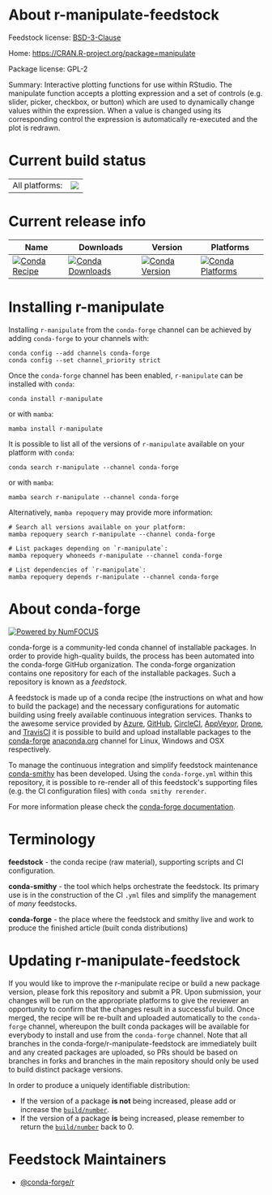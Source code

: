 About r-manipulate-feedstock
============================

Feedstock license: [BSD-3-Clause](https://github.com/conda-forge/r-manipulate-feedstock/blob/main/LICENSE.txt)

Home: https://CRAN.R-project.org/package=manipulate

Package license: GPL-2

Summary: Interactive plotting functions for use within RStudio. The manipulate function accepts a plotting expression and a set of controls (e.g. slider, picker, checkbox, or button) which are used to dynamically change values within the expression. When a value is changed using its corresponding control the expression is automatically re-executed and the plot is redrawn.

Current build status
====================


<table><tr><td>All platforms:</td>
    <td>
      <a href="https://dev.azure.com/conda-forge/feedstock-builds/_build/latest?definitionId=4221&branchName=main">
        <img src="https://dev.azure.com/conda-forge/feedstock-builds/_apis/build/status/r-manipulate-feedstock?branchName=main">
      </a>
    </td>
  </tr>
</table>

Current release info
====================

| Name | Downloads | Version | Platforms |
| --- | --- | --- | --- |
| [![Conda Recipe](https://img.shields.io/badge/recipe-r--manipulate-green.svg)](https://anaconda.org/conda-forge/r-manipulate) | [![Conda Downloads](https://img.shields.io/conda/dn/conda-forge/r-manipulate.svg)](https://anaconda.org/conda-forge/r-manipulate) | [![Conda Version](https://img.shields.io/conda/vn/conda-forge/r-manipulate.svg)](https://anaconda.org/conda-forge/r-manipulate) | [![Conda Platforms](https://img.shields.io/conda/pn/conda-forge/r-manipulate.svg)](https://anaconda.org/conda-forge/r-manipulate) |

Installing r-manipulate
=======================

Installing `r-manipulate` from the `conda-forge` channel can be achieved by adding `conda-forge` to your channels with:

```
conda config --add channels conda-forge
conda config --set channel_priority strict
```

Once the `conda-forge` channel has been enabled, `r-manipulate` can be installed with `conda`:

```
conda install r-manipulate
```

or with `mamba`:

```
mamba install r-manipulate
```

It is possible to list all of the versions of `r-manipulate` available on your platform with `conda`:

```
conda search r-manipulate --channel conda-forge
```

or with `mamba`:

```
mamba search r-manipulate --channel conda-forge
```

Alternatively, `mamba repoquery` may provide more information:

```
# Search all versions available on your platform:
mamba repoquery search r-manipulate --channel conda-forge

# List packages depending on `r-manipulate`:
mamba repoquery whoneeds r-manipulate --channel conda-forge

# List dependencies of `r-manipulate`:
mamba repoquery depends r-manipulate --channel conda-forge
```


About conda-forge
=================

[![Powered by
NumFOCUS](https://img.shields.io/badge/powered%20by-NumFOCUS-orange.svg?style=flat&colorA=E1523D&colorB=007D8A)](https://numfocus.org)

conda-forge is a community-led conda channel of installable packages.
In order to provide high-quality builds, the process has been automated into the
conda-forge GitHub organization. The conda-forge organization contains one repository
for each of the installable packages. Such a repository is known as a *feedstock*.

A feedstock is made up of a conda recipe (the instructions on what and how to build
the package) and the necessary configurations for automatic building using freely
available continuous integration services. Thanks to the awesome service provided by
[Azure](https://azure.microsoft.com/en-us/services/devops/), [GitHub](https://github.com/),
[CircleCI](https://circleci.com/), [AppVeyor](https://www.appveyor.com/),
[Drone](https://cloud.drone.io/welcome), and [TravisCI](https://travis-ci.com/)
it is possible to build and upload installable packages to the
[conda-forge](https://anaconda.org/conda-forge) [anaconda.org](https://anaconda.org/)
channel for Linux, Windows and OSX respectively.

To manage the continuous integration and simplify feedstock maintenance
[conda-smithy](https://github.com/conda-forge/conda-smithy) has been developed.
Using the ``conda-forge.yml`` within this repository, it is possible to re-render all of
this feedstock's supporting files (e.g. the CI configuration files) with ``conda smithy rerender``.

For more information please check the [conda-forge documentation](https://conda-forge.org/docs/).

Terminology
===========

**feedstock** - the conda recipe (raw material), supporting scripts and CI configuration.

**conda-smithy** - the tool which helps orchestrate the feedstock.
                   Its primary use is in the construction of the CI ``.yml`` files
                   and simplify the management of *many* feedstocks.

**conda-forge** - the place where the feedstock and smithy live and work to
                  produce the finished article (built conda distributions)


Updating r-manipulate-feedstock
===============================

If you would like to improve the r-manipulate recipe or build a new
package version, please fork this repository and submit a PR. Upon submission,
your changes will be run on the appropriate platforms to give the reviewer an
opportunity to confirm that the changes result in a successful build. Once
merged, the recipe will be re-built and uploaded automatically to the
`conda-forge` channel, whereupon the built conda packages will be available for
everybody to install and use from the `conda-forge` channel.
Note that all branches in the conda-forge/r-manipulate-feedstock are
immediately built and any created packages are uploaded, so PRs should be based
on branches in forks and branches in the main repository should only be used to
build distinct package versions.

In order to produce a uniquely identifiable distribution:
 * If the version of a package **is not** being increased, please add or increase
   the [``build/number``](https://docs.conda.io/projects/conda-build/en/latest/resources/define-metadata.html#build-number-and-string).
 * If the version of a package **is** being increased, please remember to return
   the [``build/number``](https://docs.conda.io/projects/conda-build/en/latest/resources/define-metadata.html#build-number-and-string)
   back to 0.

Feedstock Maintainers
=====================

* [@conda-forge/r](https://github.com/conda-forge/r/)

